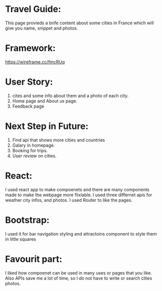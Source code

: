 # Travel Guide:
This page provieds a brife content about some cities in France which will give you name, snippet and photos.


# Framework:
https://wireframe.cc/fmcRUq


# User Story:
1. cites and some info about them and a photo of each city.
2. Home page and About us page.
3. Feedback page 

# Next Step in Future:
1. Find api that shows more cities and countries
2. Galary in homepage.
3. Booking for trips.
4. User review on cities.

# React:
I used react app to make compoenets and there are many components made to make the webpage more flixlable.
I used three differnet apis for weather city infos, and photos.
I used Router to like the pages.

# Bootstrap:
I used it for bar navigation styling and attractoins component to style them in little squares 

# Favourit part:
I liked how compoenet can be used in many uses or pages that you like. Also APIs save me a lot of time, so I do not have to write or search cities photos.




